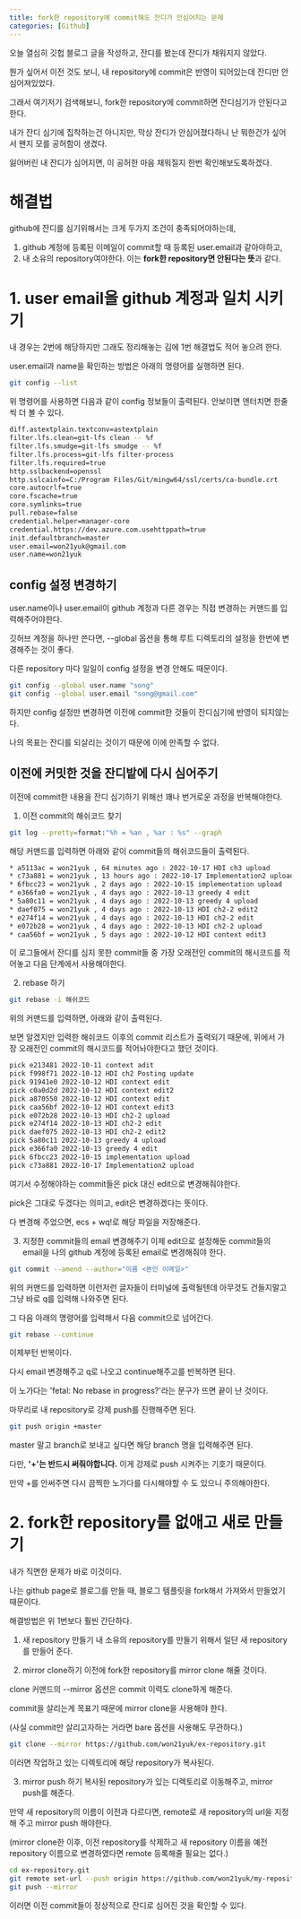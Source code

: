 ```yaml
---
title: fork한 repository에 commit해도 잔디가 안심어지는 문제
categories: [Github]
---
```


오늘 열심히 깃헙 블로그 글을 작성하고, 잔디를 봤는데 잔디가 채워지지 않았다.

뭔가 싶어서 이전 것도 보니, 내 repository에 commit은 반영이 되어있는데 잔디만 안 심어져있었다.

그래서 여기저기 검색해보니, fork한 repository에 commit하면 잔디심기가 안된다고 한다.

내가 잔디 심기에 집착하는건 아니지만, 막상 잔디가 안심어졌다하니 난 뭐한건가 싶어서 왠지 모를 공허함이 생겼다.

잃어버린 내 잔디가 심어지면, 이 공허한 마음 채워질지 한번 확인해보도록하겠다.

# 해결법
github에 잔디를 심기위해서는 크게 두가지 조건이 충족되어야하는데,
1. github 계정에 등록된 이메일이 commit할 때 등록된 user.email과 같아야하고,
2. 내 소유의 repository여야한다. 이는 **fork한 repository면 안된다는 뜻**과 같다.

# 1. user email을 github 계정과 일치 시키기
내 경우는 2번에 해당하지만 그래도 정리해놓는 김에 1번 해결법도 적어 놓으려 한다.

user.email과 name을 확인하는 방법은 아래의 명령어를 실행하면 된다.

```bash
git config --list
```
위 명령어를 사용하면 다음과 같이 config 정보들이 출력된다. 안보이면 엔터치면 한줄씩 더 볼 수 있다.

```bash
diff.astextplain.textconv=astextplain
filter.lfs.clean=git-lfs clean -- %f
filter.lfs.smudge=git-lfs smudge -- %f
filter.lfs.process=git-lfs filter-process
filter.lfs.required=true
http.sslbackend=openssl
http.sslcainfo=C:/Program Files/Git/mingw64/ssl/certs/ca-bundle.crt
core.autocrlf=true
core.fscache=true
core.symlinks=true
pull.rebase=false
credential.helper=manager-core
credential.https://dev.azure.com.usehttppath=true
init.defaultbranch=master
user.email=won21yuk@gmail.com
user.name=won21yuk
```

## config 설정 변경하기
user.name이나 user.email이 github 계정과 다른 경우는 직접 변경하는 커맨드를 입력해주어야한다.

깃허브 계정을 하나만 쓴다면, --global 옵션을 통해 루트 디렉토리의 설정을 한번에 변경해주는 것이 좋다.

다른 repository 마다 일일이 config 설정을 변경 안해도 때문이다.

```bash
git config --global user.name "song"
git config --global user.email "song@gmail.com"
```
하지만 config 설정만 변경하면 이전에 commit한 것들이 잔디심기에 반영이 되지않는다.

나의 목표는 잔디를 되살리는 것이기 때문에 이에 만족할 수 없다.

## 이전에 커밋한 것을 잔디밭에 다시 심어주기
이전에 commit한 내용을 잔디 심기하기 위해선 꽤나 번거로운 과정을 반복해야한다.

1. 이전 commit의 해쉬코드 찾기

```bash
git log --pretty=format:"%h = %an , %ar : %s" --graph
```

해당 커맨드를 입력하면 아래와 같이 commit들의 해쉬코드들이 출력된다.

```bash
* a5113ac = won21yuk , 64 minutes ago : 2022-10-17 HDI ch3 upload
* c73a881 = won21yuk , 13 hours ago : 2022-10-17 Implementation2 upload
* 6fbcc23 = won21yuk , 2 days ago : 2022-10-15 implementation upload
* e366fa0 = won21yuk , 4 days ago : 2022-10-13 greedy 4 edit
* 5a80c11 = won21yuk , 4 days ago : 2022-10-13 greedy 4 upload
* daef075 = won21yuk , 4 days ago : 2022-10-13 HDI ch2-2 edit2
* e274f14 = won21yuk , 4 days ago : 2022-10-13 HDI ch2-2 edit
* e072b28 = won21yuk , 4 days ago : 2022-10-13 HDI ch2-2 upload
* caa56bf = won21yuk , 5 days ago : 2022-10-12 HDI context edit3
```

이 로그들에서 잔디를 심지 못한 commit들 중 가장 오래전인 commit의 해시코드를 적어놓고 다음 단계에서 사용해야한다.

2. rebase 하기

```bash
git rebase -i 해쉬코드
```

위의 커맨드를 입력하면, 아래와 같이 출력된다.

보면 알겠지만 입력한 해쉬코드 이후의 commit 리스트가 출력되기 때문에, 위에서 가장 오래전인 commit의 해시코드를 적어놔야한다고 했던 것이다.

```bash
pick e213481 2022-10-11 context adit
pick f998f71 2022-10-12 HDI ch2 Posting update
pick 91941e0 2022-10-12 HDI context edit
pick c0a0d2d 2022-10-12 HDI context edit2
pick a870550 2022-10-12 HDI context edit
pick caa56bf 2022-10-12 HDI context edit3
pick e072b28 2022-10-13 HDI ch2-2 upload
pick e274f14 2022-10-13 HDI ch2-2 edit
pick daef075 2022-10-13 HDI ch2-2 edit2
pick 5a80c11 2022-10-13 greedy 4 upload
pick e366fa0 2022-10-13 greedy 4 edit
pick 6fbcc23 2022-10-15 implementation upload
pick c73a881 2022-10-17 Implementation2 upload
```

여기서 수정해야하는 commit들은 pick 대신 edit으로 변경해줘야한다.

pick은 그대로 두겠다는 의미고, edit은 변경하겠다는 뜻이다.

다 변경해 주었으면, ecs + wq!로 해당 파일을 저장해준다.

3. 지정한 commit들의 email 변경해주기
이제 edit으로 설정해둔 commit들의 email을 나의 github 계정에 등록된 email로 변경해줘야 한다.

```bash
git commit --amend --author="이름 <본인 이메일>"
```

위의 커맨드를 입력하면 이런저런 글자들이 터미널에 출력될텐데 아무것도 건들지말고 그냥 바로 q를 입력해 나와주면 된다.

그 다음 아래의 명령어를 입력해서 다음 commit으로 넘어간다.

```bash
git rebase --continue
```

이제부턴 반복이다.

다시 email 변경해주고 q로 나오고 continue해주고를 반복하면 된다.

이 노가다는 'fetal: No rebase in progress?'라는 문구가 뜨면 끝이 난 것이다.

마무리로 내 repository로 강제 push를 진행해주면 된다.

```bash
git push origin +master
```

master 말고 branch로 보내고 싶다면 해당 branch 명을 입력해주면 된다.

다만, **'+'는 반드시 써줘야합니다.** 이게 강제로 push 시켜주는 기호기 때문이다.

만약 +를 안써주면 다시 끔찍한 노가다를 다시해야할 수 도 있으니 주의해야한다.

# 2. fork한 repository를 없애고 새로 만들기
내가 직면한 문제가 바로 이것이다.

나는 github page로 블로그를 만들 때, 블로그 템플릿을 fork해서 가져와서 만들었기 때문이다.

해결방법은 위 1번보다 훨씬 간단하다.

1. 새 repository 만들기
내 소유의 repository를 만들기 위해서 일단 새 repository를 만들어 준다.

2. mirror clone하기
이전에 fork한 repository를 mirror clone 해줄 것이다.

clone 커맨드의 --mirror 옵션은 commit 이력도 clone하게 해준다.

commit을 살리는게 목표기 때문에 mirror clone을 사용해야 한다.

(사실 commit만 살리고자하는 거라면 bare 옵션을 사용해도 무관하다.)

```bash
git clone --mirror https://github.com/won21yuk/ex-repository.git
```

이러면 작업하고 있는 디렉토리에 해당 repository가 복사된다.

3. mirror push 하기
복사된 repository가 있는 디렉토리로 이동해주고, mirror push를 해준다.

만약 새 repository의 이름이 이전과 다르다면, remote로 새 repository의 url을 지정해 주고 mirror push 해야한다.

(mirror clone한 이후, 이전 repository를 삭제하고 새 repository 이름을 예전 repository 이름으로 변경하였다면 remote 등록해줄 필요는 없다.)

```bash
cd ex-repository.git
git remote set-url --push origin https://github.com/won21yuk/my-repository.git
git push --mirror
```

이러면 이전 commit들이 정상적으로 잔디로 심어진 것을 확인할 수 있다.





